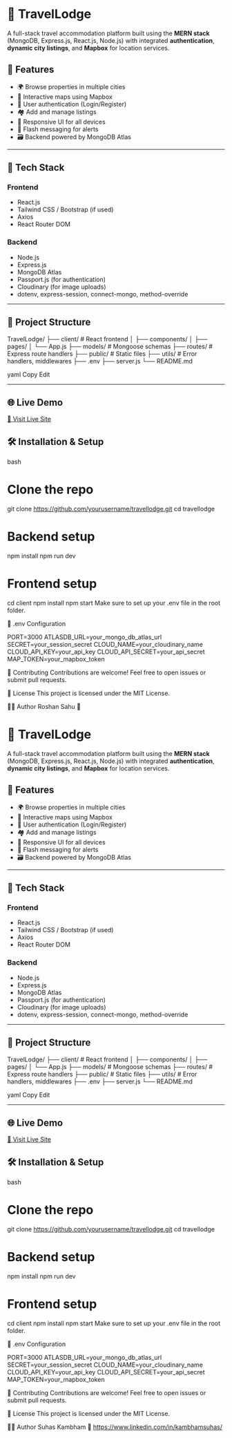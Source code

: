 ﻿
# 🏨 TravelLodge

A full-stack travel accommodation platform built using the **MERN stack** (MongoDB, Express.js, React.js, Node.js) with integrated **authentication**, **dynamic city listings**, and **Mapbox** for location services.

## 🚀 Features

- 🌍 Browse properties in multiple cities
- 🧭 Interactive maps using Mapbox
- 🔐 User authentication (Login/Register)
- 🏘 Add and manage listings
- 📱 Responsive UI for all devices
- 💬 Flash messaging for alerts
- 🗃 Backend powered by MongoDB Atlas

---

## 🔧 Tech Stack

### Frontend
- React.js
- Tailwind CSS / Bootstrap (if used)
- Axios
- React Router DOM

### Backend
- Node.js
- Express.js
- MongoDB Atlas
- Passport.js (for authentication)
- Cloudinary (for image uploads)
- dotenv, express-session, connect-mongo, method-override

---

## 📂 Project Structure
TravelLodge/
├── client/ # React frontend
│ ├── components/
│ ├── pages/
│ └── App.js
├── models/ # Mongoose schemas
├── routes/ # Express route handlers
├── public/ # Static files
├── utils/ # Error handlers, middlewares
├── .env
├── server.js
└── README.md

yaml
Copy
Edit

---

## 🌐 Live Demo

[🔗 Visit Live Site](https://travellodge-5emi.onrender.com) 

## 🛠️ Installation & Setup

bash
# Clone the repo
git clone https://github.com/yourusername/travellodge.git
cd travellodge

# Backend setup
npm install
npm run dev

# Frontend setup
cd client
npm install
npm start
Make sure to set up your .env file in the root folder.

🧪 .env Configuration

PORT=3000
ATLASDB_URL=your_mongo_db_atlas_url
SECRET=your_session_secret
CLOUD_NAME=your_cloudinary_name
CLOUD_API_KEY=your_api_key
CLOUD_API_SECRET=your_api_secret
MAP_TOKEN=your_mapbox_token

🙌 Contributing
Contributions are welcome! Feel free to open issues or submit pull requests.

📜 License
This project is licensed under the MIT License.

🙋‍♂️ Author
Roshan Sahu
🔗 ﻿
# 🏨 TravelLodge

A full-stack travel accommodation platform built using the **MERN stack** (MongoDB, Express.js, React.js, Node.js) with integrated **authentication**, **dynamic city listings**, and **Mapbox** for location services.

## 🚀 Features

- 🌍 Browse properties in multiple cities
- 🧭 Interactive maps using Mapbox
- 🔐 User authentication (Login/Register)
- 🏘 Add and manage listings
- 📱 Responsive UI for all devices
- 💬 Flash messaging for alerts
- 🗃 Backend powered by MongoDB Atlas

---

## 🔧 Tech Stack

### Frontend
- React.js
- Tailwind CSS / Bootstrap (if used)
- Axios
- React Router DOM

### Backend
- Node.js
- Express.js
- MongoDB Atlas
- Passport.js (for authentication)
- Cloudinary (for image uploads)
- dotenv, express-session, connect-mongo, method-override

---

## 📂 Project Structure
TravelLodge/
├── client/ # React frontend
│ ├── components/
│ ├── pages/
│ └── App.js
├── models/ # Mongoose schemas
├── routes/ # Express route handlers
├── public/ # Static files
├── utils/ # Error handlers, middlewares
├── .env
├── server.js
└── README.md

yaml
Copy
Edit

---

## 🌐 Live Demo

[🔗 Visit Live Site](https://travellodge-5emi.onrender.com) 

## 🛠️ Installation & Setup

bash
# Clone the repo
git clone https://github.com/yourusername/travellodge.git
cd travellodge

# Backend setup
npm install
npm run dev

# Frontend setup
cd client
npm install
npm start
Make sure to set up your .env file in the root folder.

🧪 .env Configuration

PORT=3000
ATLASDB_URL=your_mongo_db_atlas_url
SECRET=your_session_secret
CLOUD_NAME=your_cloudinary_name
CLOUD_API_KEY=your_api_key
CLOUD_API_SECRET=your_api_secret
MAP_TOKEN=your_mapbox_token

🙌 Contributing
Contributions are welcome! Feel free to open issues or submit pull requests.

📜 License
This project is licensed under the MIT License.

🙋‍♂️ Author
Suhas Kambham
🔗 https://www.linkedin.com/in/kambhamsuhas/






